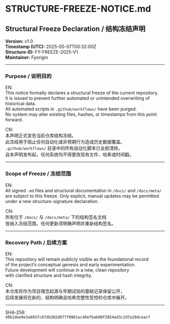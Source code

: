 # STRUCTURE-FREEZE-NOTICE.md
## Structural Freeze Declaration / 结构冻结声明

**Version:** v1.0  
**Timestamp (UTC):** 2025-05-07T00:32:00Z  
**Structure-ID:** FY-FREEZE-2025-V1  
**Maintainer:** Fyorigin

---

### Purpose / 说明目的

EN:  
This notice formally declares a structural freeze of the current repository.  
It is issued to prevent further automated or unintended overwriting of historical data.  
All automated scripts in `.github/workflows/` have been purged.  
No system may alter existing files, hashes, or timestamps from this point forward.

CN:  
本声明正式宣告当前仓库结构冻结。  
此冻结用于阻止任何自动化或非预期行为造成历史数据覆盖。  
`.github/workflows/` 目录中的所有自动化脚本已全部清除。  
自本声明发布起，任何系统均不得更改现有文件、哈希或时间戳。

---

### Scope of Freeze / 冻结范围

EN:  
All signed `.md` files and structural documentation in `/docs/` and `/docs/meta/`  
are subject to this freeze. Only explicit, manual updates may be permitted  
under a new structure-signature declaration.

CN:  
所有位于 `/docs/` 与 `/docs/meta/` 下的结构签名文档  
皆纳入冻结范围，任何更新须明确声明并重新结构签名。

---

### Recovery Path / 后续方案

EN:  
This repository will remain publicly visible as the foundational record  
of the project’s conceptual genesis and early experimentation.  
Future development will continue in a new, clean repository  
with clarified structure and hash integrity.

CN:  
本仓库将作为项目理念起源与早期试验的基础记录保留公开，  
后续发展将在新的、结构明确且哈希完整性受控的仓库中展开。

---

SHA-256: `40b1dee9e3a8937c87db202d077f0901ac40efbab00f2854ad3c2d7a29dceacf`
